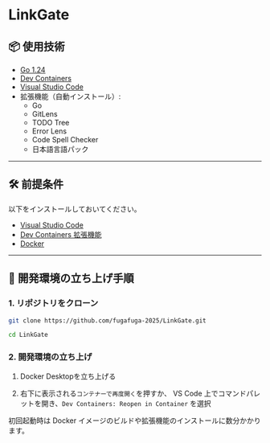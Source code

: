 # LinkGate

## 📦 使用技術

- [Go 1.24](https://go.dev/)
- [Dev Containers](https://containers.dev/)
- [Visual Studio Code](https://code.visualstudio.com/)
- 拡張機能（自動インストール）:
  - Go
  - GitLens
  - TODO Tree
  - Error Lens
  - Code Spell Checker
  - 日本語言語パック

---

## 🛠️ 前提条件

以下をインストールしておいてください。

- [Visual Studio Code](https://code.visualstudio.com/)
- [Dev Containers 拡張機能](https://marketplace.visualstudio.com/items?itemName=ms-vscode-remote.remote-containers)
- [Docker](https://www.docker.com/)

---

## 🚀 開発環境の立ち上げ手順

### 1. リポジトリをクローン

```bash
git clone https://github.com/fugafuga-2025/LinkGate.git
```
```bash
cd LinkGate
```

### 2. 開発環境の立ち上げ
1. Docker Desktopを立ち上げる


2. 右下に表示される`コンテナーで再度開く`を押すか、
VS Code 上でコマンドパレットを開き、`Dev Containers: Reopen in Container` を選択

初回起動時は Docker イメージのビルドや拡張機能のインストールに数分かかります。